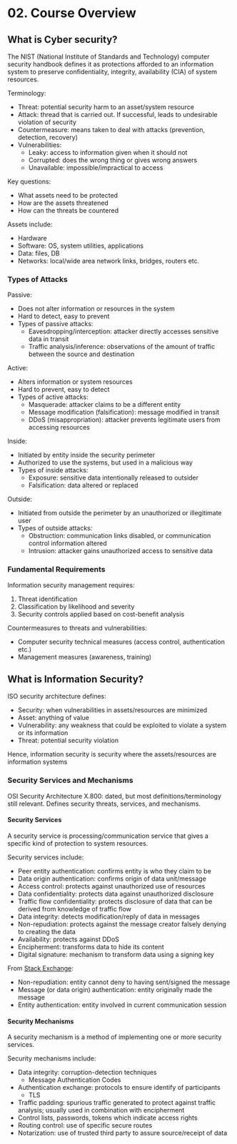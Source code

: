 # 02. Course Overview

<!-- Authentication: verifying you are who you are -->

## What is Cyber security?

The NIST (National Institute of Standards and Technology) computer security handbook defines it as protections afforded to an information system to preserve confidentiality, integrity, availability (CIA) of system resources.

Terminology:

- Threat: potential security harm to an asset/system resource
- Attack: thread that is carried out. If successful, leads to undesirable violation of security
- Countermeasure: means taken to deal with attacks (prevention, detection, recovery)
- Vulnerabilities:
  - Leaky: access to information given when it should not
  - Corrupted: does the wrong thing or gives wrong answers
  - Unavailable: impossible/impractical to access

Key questions:

- What assets need to be protected
- How are the assets threatened
- How can the threats be countered

Assets include:

- Hardware
- Software: OS, system utilities, applications
- Data: files, DB
- Networks: local/wide area network links, bridges, routers etc.

### Types of Attacks

Passive:

- Does not alter information or resources in the system
- Hard to detect, easy to prevent
- Types of passive attacks:
  - Eavesdropping/interception: attacker directly accesses sensitive data in transit
  - Traffic analysis/inference: observations of the amount of traffic between the source and destination

Active:

- Alters information or system resources
- Hard to prevent, easy to detect
- Types of active attacks:
  - Masquerade: attacker claims to be a different entity
  - Message modification (falsification): message modified in transit
  - DDoS (misappropriation): attacker prevents legitimate users from accessing resources

Inside:

- Initiated by entity inside the security perimeter
- Authorized to use the systems, but used in a malicious way
- Types of inside attacks:
  - Exposure: sensitive data intentionally released to outsider
  - Falsification: data altered or replaced

Outside:

- Initiated from outside the perimeter by an unauthorized or illegitimate user
- Types of outside attacks:
  - Obstruction: communication links disabled, or communication control information altered
  - Intrusion: attacker gains unauthorized access to sensitive data

### Fundamental Requirements

Information security management requires:

1. Threat identification
2. Classification by likelihood and severity
3. Security controls applied based on cost-benefit analysis

Countermeasures to threats and vulnerabilities:

- Computer security technical measures (access control, authentication etc.)
- Management measures (awareness, training)

## What is Information Security?

ISO security architecture defines:

- Security: when vulnerabilities in assets/resources are minimized
- Asset: anything of value
- Vulnerability: any weakness that could be exploited to violate a system or its information
- Threat: potential security violation

Hence, information security is security where the assets/resources are information systems

### Security Services and Mechanisms

OSI Security Architecture X.800: dated, but most definitions/terminology still relevant. Defines security threats, services, and mechanisms.

#### Security Services

A security service is processing/communication service that gives a specific kind of protection to system resources.

Security services include:

- Peer entity authentication: confirms entity is who they claim to be
- Data origin authentication: confirms origin of data unit/message
- Access control: protects against unauthorized use of resources
- Data confidentiality: protects data against unauthorized disclosure
- Traffic flow confidentiality: protects disclosure of data that can be derived from knowledge of traffic flow
- Data integrity: detects modification/reply of data in messages
- Non-repudiation: protects against the message creator falsely denying to creating the data
- Availability: protects against DDoS
- Encipherment: transforms data to hide its content
- Digital signature: mechanism to transform data using a signing key


From [Stack Exchange](https://crypto.stackexchange.com/questions/66225/message-authentication-vs-entity-authentication):

- Non-repudiation: entity cannot deny to having sent/signed the message
- Message (or data origin) authentication: entity originally made the message
- Entity authentication: entity involved in current communication session

#### Security Mechanisms

A security mechanism is a method of implementing one or more security services.

Security mechanisms include:

- Data integrity: corruption-detection techniques
  - Message Authentication Codes
- Authentication exchange: protocols to ensure identify of participants
  - TLS
- Traffic padding: spurious traffic generated to protect against traffic analysis; usually used in combination with encipherment
- Control lists, passwords, tokens which indicate access rights
- Routing control: use of specific secure routes
- Notarization: use of trusted third party to assure source/receipt of data
